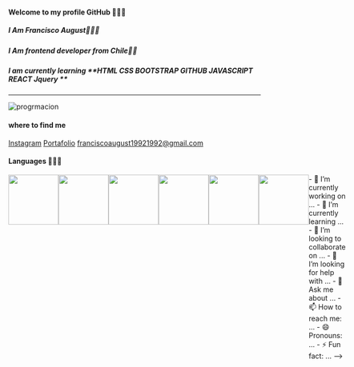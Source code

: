 
#### Welcome to my profile GitHub 🖖🍀🌲
##### I  Am Francisco August🍂🍁💥
##### I  Am frontend developer from Chile🍂🍁
##### I am currently learning **HTML CSS BOOTSTRAP GITHUB JAVASCRIPT REACT Jquery **
________________________________
![progrmacion](https://i0.wp.com/www.laraveltip.com/wp-content/uploads/2018/12/Hola-Mundo-4ta-Migraci%C3%B3n-Camionetica.png?fit=700%2C400&ssl=1"progrmacion")
#### where to find me
[Instagram](https://www.instagram.com/francisco_august_rincon/)
[Portafolio](https://franciscoaugust.netlify.app/)
franciscoaugust19921992@gmail.com

#### Languages 🖖🍀🌲
<div style="display:flex " >

<img   width=" 100" src="https://upload.wikimedia.org/wikipedia/commons/thumb/6/61/HTML5_logo_and_wordmark.svg/1200px-HTML5_logo_and_wordmark.svg.png"> 

<img   width=" 100" src="https://www.anerbarrena.com/wp-content/uploads/2017/08/programacion-javascript-js-e1503258707880.jpg">

<img   width=" 100" src="https://cdn-icons-png.flaticon.com/512/919/919826.png">
<img   width=" 100" src="https://sigdeletras.com/images/blog/202004_react_leaflet/react.png">

<img   width=" 100" src="https://prod-discovery.edx-cdn.org/media/course/image/3f849803-fde7-4da6-a302-70c8d33ab57b-24c2e8f4a6cb.small.png">
<img   width=" 100" src="https://kinsta.com/wp-content/uploads/2019/04/logo-mysql-1.svg">
- 🔭 I’m currently working on ...
- 🌱 I’m currently learning ...
- 👯 I’m looking to collaborate on ...
- 🤔 I’m looking for help with ...
- 💬 Ask me about ...
- 📫 How to reach me: ...
- 😄 Pronouns: ...
- ⚡ Fun fact: ...
-->
